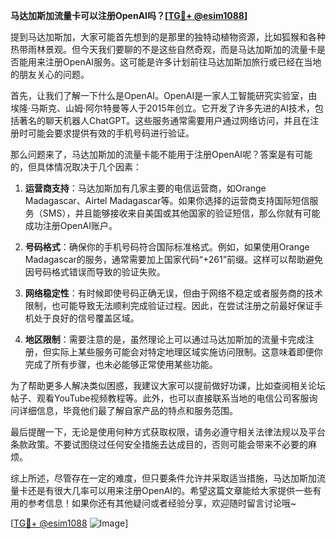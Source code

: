 **马达加斯加流量卡可以注册OpenAI吗？[[TG💪+ @esim1088](https://t.me/s/esim1088)]**

提到马达加斯加，大家可能首先想到的是那里的独特动植物资源，比如狐猴和各种热带雨林景观。但今天我们要聊的不是这些自然奇观，而是马达加斯加的流量卡是否能用来注册OpenAI服务。这可能是许多计划前往马达加斯加旅行或已经在当地的朋友关心的问题。

首先，让我们了解一下什么是OpenAI。OpenAI是一家人工智能研究实验室，由埃隆·马斯克、山姆·阿尔特曼等人于2015年创立。它开发了许多先进的AI技术，包括著名的聊天机器人ChatGPT。这些服务通常需要用户通过网络访问，并且在注册时可能会要求提供有效的手机号码进行验证。

那么问题来了，马达加斯加的流量卡能不能用于注册OpenAI呢？答案是有可能的，但具体情况取决于几个因素：

1. **运营商支持**：马达加斯加有几家主要的电信运营商，如Orange Madagascar、Airtel Madagascar等。如果你选择的运营商支持国际短信服务（SMS），并且能够接收来自美国或其他国家的验证短信，那么你就有可能成功注册OpenAI账户。

2. **号码格式**：确保你的手机号码符合国际标准格式。例如，如果使用Orange Madagascar的服务，通常需要加上国家代码“+261”前缀。这样可以帮助避免因号码格式错误而导致的验证失败。

3. **网络稳定性**：有时候即使号码正确无误，但由于网络不稳定或者服务商的技术限制，也可能导致无法顺利完成验证过程。因此，在尝试注册之前最好保证手机处于良好的信号覆盖区域。

4. **地区限制**：需要注意的是，虽然理论上可以通过马达加斯加的流量卡完成注册，但实际上某些服务可能会对特定地理区域实施访问限制。这意味着即便你完成了所有步骤，也未必能够正常使用某些功能。

为了帮助更多人解决类似困惑，我建议大家可以提前做好功课，比如查阅相关论坛帖子、观看YouTube视频教程等。此外，也可以直接联系当地的电信公司客服询问详细信息，毕竟他们最了解自家产品的特点和服务范围。

最后提醒一下，无论是使用何种方式获取权限，请务必遵守相关法律法规以及平台条款政策。不要试图绕过任何安全措施去达成目的，否则可能会带来不必要的麻烦。

综上所述，尽管存在一定的难度，但只要条件允许并采取适当措施，马达加斯加流量卡还是有很大几率可以用来注册OpenAI的。希望这篇文章能给大家提供一些有用的参考信息！如果你还有其他疑问或者经验分享，欢迎随时留言讨论哦~

[[TG💪+ @esim1088](https://t.me/s/esim1088) ![Image](https://i.postimg.cc/4NQfJmqS/Snipaste-2025-05-13-00-14-12.png)]